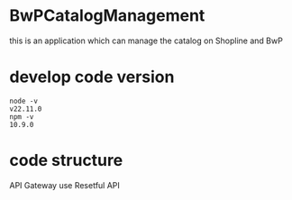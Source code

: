 # BwPCatalogManagement
this is an application which can manage the catalog on Shopline and BwP

# develop code version
``` 
node -v
v22.11.0
npm -v
10.9.0
```

# code structure 
API Gateway use Resetful API

